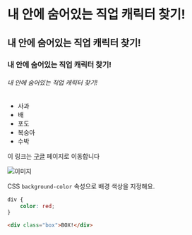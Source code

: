 # 내 안에 숨어있는 직업 캐릭터 찾기!

## 내 안에 숨어있는 직업 캐릭터 찾기!

### 내 안에 숨어있는 직업 캐릭터 찾기!

###### 내 안에 숨어있는 직업 캐릭터 찾기!

- 사과
- 배
- 포도
- 복숭아
- 수박

이 링크는 [구글](https://google.com) 페이지로 이동합니다

![이미지](https://picsum.photos/300/200)

CSS `background-color` 속성으로 배경 색상을 지정해요.

```css
div {
    color: red;
}
```
```html
<div class="box">BOX!</div>
```
